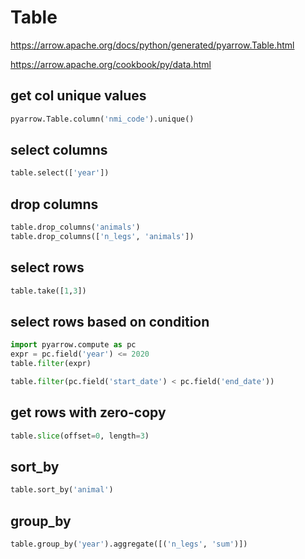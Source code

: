 # Table
https://arrow.apache.org/docs/python/generated/pyarrow.Table.html

https://arrow.apache.org/cookbook/py/data.html

## get col unique values
```py
pyarrow.Table.column('nmi_code').unique()
```

## select columns
```py
table.select(['year'])
```

## drop columns
```py
table.drop_columns('animals')
table.drop_columns(['n_legs', 'animals'])
```

## select rows
```py
table.take([1,3])
```

## select rows based on condition
```py
import pyarrow.compute as pc
expr = pc.field('year') <= 2020
table.filter(expr)

table.filter(pc.field('start_date') < pc.field('end_date'))
```

## get rows with zero-copy
```py
table.slice(offset=0, length=3)
```

## sort_by
```py
table.sort_by('animal')
```

## group_by
```py
table.group_by('year').aggregate([('n_legs', 'sum')])
```
